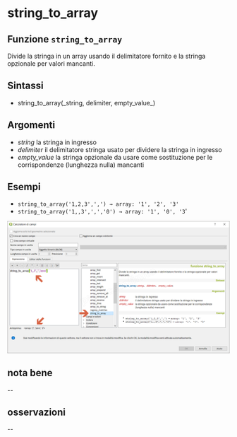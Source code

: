 # string\_to\_array

## Funzione `string_to_array`

Divide la stringa in un array usando il delimitatore fornito e la stringa opzionale per valori mancanti.

## Sintassi

* string_to\_array\(\_string, delimiter, empty\_value_\)

## Argomenti

* _string_ la stringa in ingresso
* _delimiter_ il delimitatore stringa usato per dividere la stringa in ingresso
* _empty\_value_ la stringa opzionale da usare come sostituzione per le corrispondenze \(lunghezza nulla\) mancanti

## Esempi

* `string_to_array('1,2,3',',') → array: '1', '2', '3'`
* `string_to_array('1,,3',',','0') → array: '1', '0', '3`'

![](../../../.gitbook/assets/string_to_array1%20%281%29.png)

## nota bene

--

## osservazioni

--

